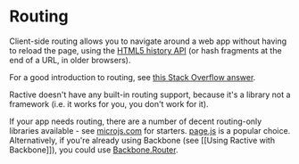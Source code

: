 # Routing

Client-side routing allows you to navigate around a web app without having to reload the page, using the [HTML5 history API](http://diveintohtml5.info/history.html) (or hash fragments at the end of a URL, in older browsers).

For a good introduction to routing, see [this Stack Overflow answer](http://stackoverflow.com/a/10076125/2742396).

Ractive doesn't have any built-in routing support, because it's a library not a framework (i.e. it works for you, you don't work for it).

If your app needs routing, there are a number of decent routing-only libraries available - see [microjs.com](http://microjs.com/#rout) for starters. [page.js](http://visionmedia.github.io/page.js/) is a popular choice. Alternatively, if you're already using Backbone (see [[Using Ractive with Backbone]]), you could use [Backbone.Router](http://backbonejs.org/#Router).